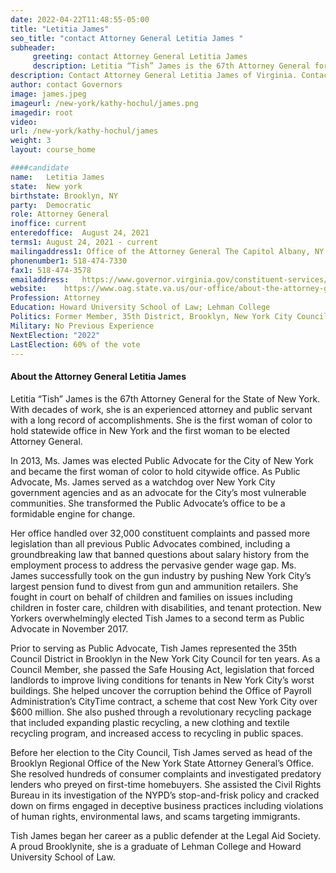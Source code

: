 ```yaml
---
date: 2022-04-22T11:48:55-05:00
title: "Letitia James"
seo_title: "contact Attorney General Letitia James "
subheader:
     greeting: contact Attorney General Letitia James 
     description: Letitia “Tish” James is the 67th Attorney General for the State of New York. With decades of work, she is an experienced attorney and public servant with a long record of accomplishments.
description: Contact Attorney General Letitia James of Virginia. Contact information for Letitia James includes his email address, phone number, and mailing address.
author: contact Governors
image: james.jpeg
imageurl: /new-york/kathy-hochul/james.png
imagedir: root
video:
url: /new-york/kathy-hochul/james
weight: 3
layout: course_home

####candidate
name:	Letitia James
state:	New york
birthstate: Brooklyn, NY
party:	Democratic
role: Attorney General
inoffice: current
enteredoffice:	August 24, 2021
terms1: August 24, 2021 - current
mailingaddress1: Office of the Attorney General The Capitol Albany, NY 12224-0341
phonenumber1: 518-474-7330
fax1: 518-474-3578
emailaddress:	https://www.governor.virginia.gov/constituent-services/communicating-with-the-governors-office/
website:	https://www.oag.state.va.us/our-office/about-the-attorney-general
Profession: Attorney
Education: Howard University School of Law; Lehman College
Politics: Former Member, 35th District, Brooklyn, New York City Council
Military: No Previous Experience
NextElection: "2022"
LastElection: 60% of the vote
---
```


#### About the Attorney General Letitia James
Letitia “Tish” James is the 67th Attorney General for the State of New York. With decades of work, she is an experienced attorney and public servant with a long record of accomplishments. She is the first woman of color to hold statewide office in New York and the first woman to be elected Attorney General.

In 2013, Ms. James was elected Public Advocate for the City of New York and became the first woman of color to hold citywide office. As Public Advocate, Ms. James served as a watchdog over New York City government agencies and as an advocate for the City’s most vulnerable communities. She transformed the Public Advocate’s office to be a formidable engine for change.

Her office handled over 32,000 constituent complaints and passed more legislation than all previous Public Advocates combined, including a groundbreaking law that banned questions about salary history from the employment process to address the pervasive gender wage gap. Ms. James successfully took on the gun industry by pushing New York City’s largest pension fund to divest from gun and ammunition retailers. She fought in court on behalf of children and families on issues including children in foster care, children with disabilities, and tenant protection. New Yorkers overwhelmingly elected Tish James to a second term as Public Advocate in November 2017.

Prior to serving as Public Advocate, Tish James represented the 35th Council District in Brooklyn in the New York City Council for ten years. As a Council Member, she passed the Safe Housing Act, legislation that forced landlords to improve living conditions for tenants in New York City’s worst buildings. She helped uncover the corruption behind the Office of Payroll Administration’s CityTime contract, a scheme that cost New York City over $600 million. She also pushed through a revolutionary recycling package that included expanding plastic recycling, a new clothing and textile recycling program, and increased access to recycling in public spaces.

Before her election to the City Council, Tish James served as head of the Brooklyn Regional Office of the New York State Attorney General’s Office. She resolved hundreds of consumer complaints and investigated predatory lenders who preyed on first-time homebuyers. She assisted the Civil Rights Bureau in its investigation of the NYPD’s stop-and-frisk policy and cracked down on firms engaged in deceptive business practices including violations of human rights, environmental laws, and scams targeting immigrants.

Tish James began her career as a public defender at the Legal Aid Society. A proud Brooklynite, she is a graduate of Lehman College and Howard University School of Law.